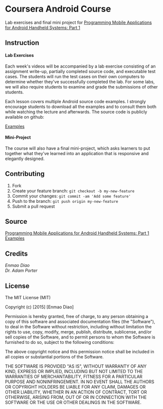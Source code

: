 # Coursera Android Course

Lab exercises and final mini project for [Programming Mobile Applications for Android Handheld Systems: Part 1](https://www.coursera.org/course/androidpart1)

 
## Instruction

#### Lab Exercises

Each week's videos will be accompanied by a lab exercise consisting of an assignment write-up, partially completed source code, and executable test cases. The students will run the test cases on their own computers to determine whether they've successfully completed the lab. For some labs, we will also require students to examine and grade the submissions of other students.

Each lesson covers multiple Android source code examples. I strongly encourage students to download all the examples and to consult them both while watching the lecture and afterwards. The source code is publicly available on github:

[Examples](https://github.com/aporter/coursera-android)

#### Mini-Project

The course will also have a final mini-project, which asks learners to put together what they’ve learned into an application that is responsive and elegantly designed.


## Contributing

1. Fork
2. Create your feature branch: `git checkout -b my-new-feature`
3. Commit your changes: `git commit -am 'Add some feature'`
4. Push to the branch: `git push origin my-new-feature`
5. Submit a pull request

## Source

[Programming Mobile Applications for Android Handheld Systems: Part 1](https://www.coursera.org/course/androidpart1)  
[Examples](https://github.com/aporter/coursera-android)

## Credits

*Enmao Diao  
Dr. Adam Porter*

## License

The MIT License (MIT)

Copyright (c) [2015] [Enmao Diao]

Permission is hereby granted, free of charge, to any person obtaining a copy
of this software and associated documentation files (the "Software"), to deal
in the Software without restriction, including without limitation the rights
to use, copy, modify, merge, publish, distribute, sublicense, and/or sell
copies of the Software, and to permit persons to whom the Software is
furnished to do so, subject to the following conditions:

The above copyright notice and this permission notice shall be included in
all copies or substantial portions of the Software.

THE SOFTWARE IS PROVIDED "AS IS", WITHOUT WARRANTY OF ANY KIND, EXPRESS OR
IMPLIED, INCLUDING BUT NOT LIMITED TO THE WARRANTIES OF MERCHANTABILITY,
FITNESS FOR A PARTICULAR PURPOSE AND NONINFRINGEMENT. IN NO EVENT SHALL THE
AUTHORS OR COPYRIGHT HOLDERS BE LIABLE FOR ANY CLAIM, DAMAGES OR OTHER
LIABILITY, WHETHER IN AN ACTION OF CONTRACT, TORT OR OTHERWISE, ARISING FROM,
OUT OF OR IN CONNECTION WITH THE SOFTWARE OR THE USE OR OTHER DEALINGS IN
THE SOFTWARE.
